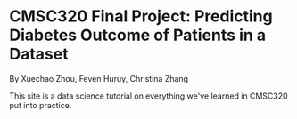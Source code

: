 # CMSC320 Final Project: Predicting Diabetes Outcome of Patients in a Dataset
By Xuechao Zhou, Feven Huruy, Christina Zhang

This site is a data science tutorial on everything we've learned in CMSC320 put into practice.
